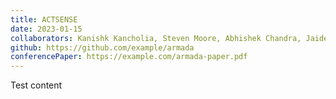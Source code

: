 ```yaml
---
title: ACTSENSE
date: 2023-01-15
collaborators: Kanishk Kancholia, Steven Moore, Abhishek Chandra, Jaideep Srivastava, Lokendra Chauhan
github: https://github.com/example/armada
conferencePaper: https://example.com/armada-paper.pdf
---
```


Test content
